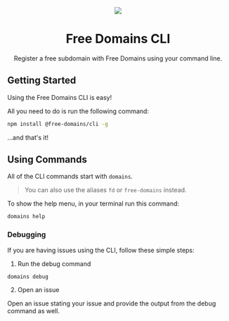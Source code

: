 <p align="center">
  <img src="https://free-domains.github.io/media/cover.png">
</p>

<h1 align="center">Free Domains CLI</h1>
<p align="center">Register a free subdomain with Free Domains using your command line.</p>

## Getting Started

Using the Free Domains CLI is easy!

All you need to do is run the following command:

```bash
npm install @free-domains/cli -g
```

...and that's it!

## Using Commands

All of the CLI commands start with `domains`.

> You can also use the aliases `fd` or `free-domains` instead.

To show the help menu, in your terminal run this command:

```bash
domains help
```

### Debugging

If you are having issues using the CLI, follow these simple steps:

1. Run the debug command

```bash
domains debug
```

2. Open an issue

Open an issue stating your issue and provide the output from the debug command as well.
